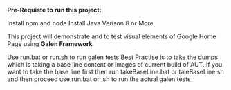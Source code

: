 **Pre-Requiste to run this project:**

Install npm and node
Install Java Verison 8 or More

This project will demonstrate and to test visual elements of Google Home Page using **Galen Framework**

Use run.bat or run.sh to run galen tests
Best Practise is to take the dumps which is taking a base line content or images of current build of AUT.
If you want to take the base line first then run takeBaseLine.bat or taleBaseLine.sh and then proceed use run.bat or .sh to run the actual galen tests